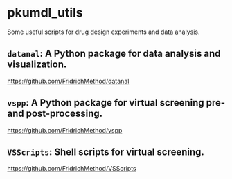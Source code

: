 # pkumdl_utils

Some useful scripts for drug design experiments and data analysis.

## `datanal`: A Python package for data analysis and visualization.

<https://github.com/FridrichMethod/datanal>

## `vspp`: A Python package for virtual screening pre- and post-processing.

<https://github.com/FridrichMethod/vspp>

## `VSScripts`: Shell scripts for virtual screening.

<https://github.com/FridrichMethod/VSScripts>
